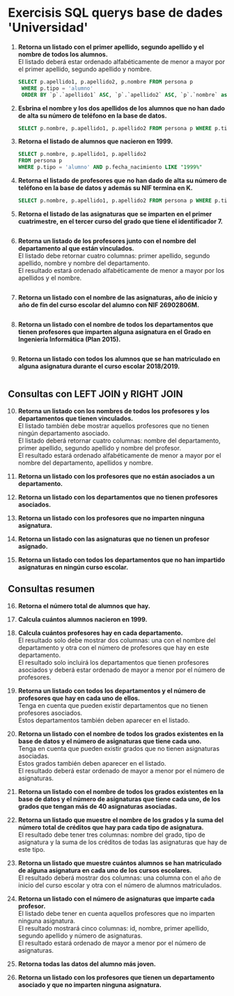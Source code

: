 # Exercisis SQL querys base de dades 'Universidad'

1. **Retorna un listado con el primer apellido, segundo apellido y el nombre de todos los alumnos.**  
   El listado deberá estar ordenado alfabéticamente de menor a mayor por el primer apellido, segundo apellido y nombre.
   ```sql
   SELECT p.apellido1, p.apellido2, p.nombre FROM persona p 
    WHERE p.tipo = 'alumno' 
    ORDER BY `p`.`apellido1` ASC, `p`.`apellido2` ASC, `p`.`nombre` asc
   ```
2. **Esbrina el nombre y los dos apellidos de los alumnos que no han dado de alta su número de teléfono en la base de datos.**
    ```sql
    SELECT p.nombre, p.apellido1, p.apellido2 FROM persona p WHERE p.tipo = 'alumno' AND (p.telefono IS NULL OR p.telefono = '');
    ```
3. **Retorna el listado de alumnos que nacieron en 1999.**
    ```sql
    SELECT p.nombre, p.apellido1, p.apellido2
    FROM persona p
    WHERE p.tipo = 'alumno' AND p.fecha_nacimiento LIKE "1999%"
    ```
4. **Retorna el listado de profesores que no han dado de alta su número de teléfono en la base de datos y además su NIF termina en K.**
    ```sql
    SELECT p.nombre, p.apellido1, p.apellido2 FROM persona p WHERE p.tipo = 'profesor' AND (p.telefono IS NULL OR p.telefono = '') AND p.nif LIKE "%K";
    ```   
5. **Retorna el listado de las asignaturas que se imparten en el primer cuatrimestre, en el tercer curso del grado que tiene el identificador 7.**
    ```sql
    
    ```   
6. **Retorna un listado de los profesores junto con el nombre del departamento al que están vinculados.**  
   El listado debe retornar cuatro columnas: primer apellido, segundo apellido, nombre y nombre del departamento.  
   El resultado estará ordenado alfabéticamente de menor a mayor por los apellidos y el nombre.
    ```sql
    
    ```   
7. **Retorna un listado con el nombre de las asignaturas, año de inicio y año de fin del curso escolar del alumno con NIF 26902806M.**
    ```sql
    
    ```   
8. **Retorna un listado con el nombre de todos los departamentos que tienen profesores que imparten alguna asignatura en el Grado en Ingeniería Informática (Plan 2015).**
    ```sql
    
    ```
9. **Retorna un listado con todos los alumnos que se han matriculado en alguna asignatura durante el curso escolar 2018/2019.**
    ```sql
    
    ```
## Consultas con LEFT JOIN y RIGHT JOIN

10. **Retorna un listado con los nombres de todos los profesores y los departamentos que tienen vinculados.**  
    El listado también debe mostrar aquellos profesores que no tienen ningún departamento asociado.  
    El listado deberá retornar cuatro columnas: nombre del departamento, primer apellido, segundo apellido y nombre del profesor.  
    El resultado estará ordenado alfabéticamente de menor a mayor por el nombre del departamento, apellidos y nombre.
    
11. **Retorna un listado con los profesores que no están asociados a un departamento.**
    
12. **Retorna un listado con los departamentos que no tienen profesores asociados.**
    
13. **Retorna un listado con los profesores que no imparten ninguna asignatura.**
    
14. **Retorna un listado con las asignaturas que no tienen un profesor asignado.**
    
15. **Retorna un listado con todos los departamentos que no han impartido asignaturas en ningún curso escolar.**

## Consultas resumen

16. **Retorna el número total de alumnos que hay.**
    
17. **Calcula cuántos alumnos nacieron en 1999.**
    
18. **Calcula cuántos profesores hay en cada departamento.**  
    El resultado solo debe mostrar dos columnas: una con el nombre del departamento y otra con el número de profesores que hay en este departamento.  
    El resultado solo incluirá los departamentos que tienen profesores asociados y deberá estar ordenado de mayor a menor por el número de profesores.
    
19. **Retorna un listado con todos los departamentos y el número de profesores que hay en cada uno de ellos.**  
    Tenga en cuenta que pueden existir departamentos que no tienen profesores asociados.  
    Estos departamentos también deben aparecer en el listado.
    
20. **Retorna un listado con el nombre de todos los grados existentes en la base de datos y el número de asignaturas que tiene cada uno.**  
    Tenga en cuenta que pueden existir grados que no tienen asignaturas asociadas.  
    Estos grados también deben aparecer en el listado.  
    El resultado deberá estar ordenado de mayor a menor por el número de asignaturas.
    
21. **Retorna un listado con el nombre de todos los grados existentes en la base de datos y el número de asignaturas que tiene cada uno, de los grados que tengan más de 40 asignaturas asociadas.**
    
22. **Retorna un listado que muestre el nombre de los grados y la suma del número total de créditos que hay para cada tipo de asignatura.**  
    El resultado debe tener tres columnas: nombre del grado, tipo de asignatura y la suma de los créditos de todas las asignaturas que hay de este tipo.
    
23. **Retorna un listado que muestre cuántos alumnos se han matriculado de alguna asignatura en cada uno de los cursos escolares.**  
    El resultado deberá mostrar dos columnas: una columna con el año de inicio del curso escolar y otra con el número de alumnos matriculados.
    
24. **Retorna un listado con el número de asignaturas que imparte cada profesor.**  
    El listado debe tener en cuenta aquellos profesores que no imparten ninguna asignatura.  
    El resultado mostrará cinco columnas: id, nombre, primer apellido, segundo apellido y número de asignaturas.  
    El resultado estará ordenado de mayor a menor por el número de asignaturas.
    
25. **Retorna todas las datos del alumno más joven.**
    
26. **Retorna un listado con los profesores que tienen un departamento asociado y que no imparten ninguna asignatura.**
